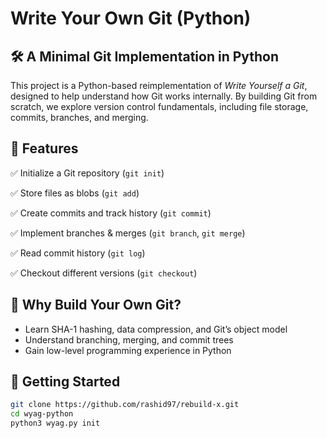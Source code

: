 # Write Your Own Git (Python)

## 🛠 A Minimal Git Implementation in Python

This project is a Python-based reimplementation of *Write Yourself a Git*, designed to help understand how Git works internally. By building Git from scratch, we explore version control fundamentals, including file storage, commits, branches, and merging.

## 🚀 Features

✅ Initialize a Git repository (`git init`)

✅ Store files as blobs (`git add`)

✅ Create commits and track history (`git commit`)

✅ Implement branches & merges (`git branch`, `git merge`)

✅ Read commit history (`git log`)

✅ Checkout different versions (`git checkout`)

## 📌 Why Build Your Own Git?

- Learn SHA-1 hashing, data compression, and Git’s object model
- Understand branching, merging, and commit trees
- Gain low-level programming experience in Python

## 🔧 Getting Started

```sh
git clone https://github.com/rashid97/rebuild-x.git
cd wyag-python
python3 wyag.py init
